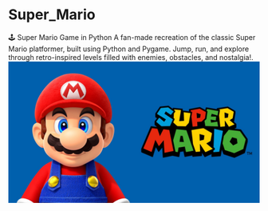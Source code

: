 # Super_Mario
🕹️ Super Mario Game in Python  A fan-made recreation of the classic Super Mario platformer, built using Python and Pygame. Jump, run, and explore through retro-inspired levels filled with enemies, obstacles, and nostalgia!.
![Game Screenshot](2x1_SuperMarioHub_image1600w.jpg)

